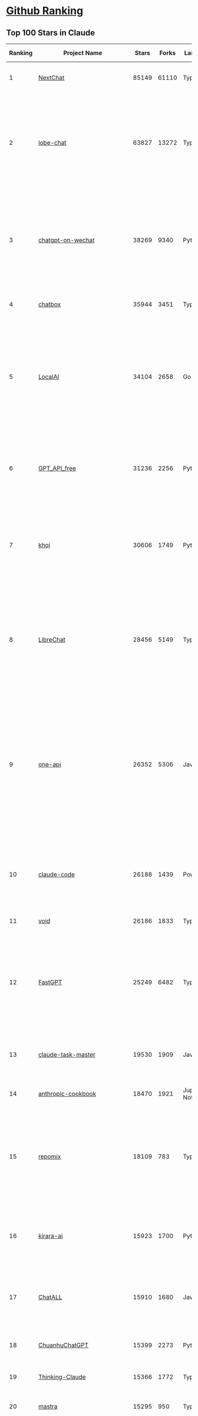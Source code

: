 [Github Ranking](../README.md)
==========

## Top 100 Stars in Claude

| Ranking | Project Name | Stars | Forks | Language | Open Issues | Description | Last Commit |
| ------- | ------------ | ----- | ----- | -------- | ----------- | ----------- | ----------- |
| 1 | [NextChat](https://github.com/ChatGPTNextWeb/NextChat) | 85149 | 61110 | TypeScript | 652 | ✨ Light and Fast AI Assistant. Support: Web \| iOS \| MacOS \| Android \|  Linux \| Windows | 2025-07-23T14:32:14Z |
| 2 | [lobe-chat](https://github.com/lobehub/lobe-chat) | 63827 | 13272 | TypeScript | 849 | 🤯 Lobe Chat - an open-source, modern design AI chat framework. Supports multiple AI providers (OpenAI / Claude 4 / Gemini / DeepSeek / Ollama / Qwen), Knowledge Base (file upload / RAG ), one click install MCP Marketplace and Artifacts / Thinking. One-click FREE deployment of your private AI Agent application. | 2025-07-27T00:37:54Z |
| 3 | [chatgpt-on-wechat](https://github.com/zhayujie/chatgpt-on-wechat) | 38269 | 9340 | Python | 300 | 基于大模型搭建的聊天机器人，同时支持 微信公众号、企业微信应用、飞书、钉钉 等接入，可选择ChatGPT/Claude/DeepSeek/文心一言/讯飞星火/通义千问/ Gemini/GLM-4/Kimi/LinkAI，能处理文本、语音和图片，访问操作系统和互联网，支持基于自有知识库进行定制企业智能客服。 | 2025-06-29T14:41:10Z |
| 4 | [chatbox](https://github.com/chatboxai/chatbox) | 35944 | 3451 | TypeScript | 786 | User-friendly Desktop Client App for AI Models/LLMs (GPT, Claude, Gemini, Ollama...) | 2025-07-23T06:16:25Z |
| 5 | [LocalAI](https://github.com/mudler/LocalAI) | 34104 | 2658 | Go | 422 | :robot: The free, Open Source alternative to OpenAI, Claude and others. Self-hosted and local-first. Drop-in replacement for OpenAI,  running on consumer-grade hardware. No GPU required. Runs gguf, transformers, diffusers and many more models architectures. Features: Generate Text, Audio, Video, Images, Voice Cloning, Distributed, P2P inference | 2025-07-26T21:31:04Z |
| 6 | [GPT_API_free](https://github.com/chatanywhere/GPT_API_free) | 31236 | 2256 | Python | 21 | Free ChatGPT&DeepSeek API Key，免费ChatGPT&DeepSeek API。免费接入DeepSeek API和GPT4 API，支持 gpt \| deepseek \| claude \| gemini \| grok 等排名靠前的常用大模型。 | 2025-07-18T15:32:32Z |
| 7 | [khoj](https://github.com/khoj-ai/khoj) | 30606 | 1749 | Python | 75 | Your AI second brain. Self-hostable. Get answers from the web or your docs. Build custom agents, schedule automations, do deep research. Turn any online or local LLM into your personal, autonomous AI (gpt, claude, gemini, llama, qwen, mistral). Get started - free. | 2025-07-26T17:59:10Z |
| 8 | [LibreChat](https://github.com/danny-avila/LibreChat) | 28456 | 5149 | TypeScript | 161 | Enhanced ChatGPT Clone: Features Agents, DeepSeek, Anthropic, AWS, OpenAI, Responses API, Azure, Groq, o1, GPT-4o, Mistral, OpenRouter, Vertex AI, Gemini, Artifacts, AI model switching, message search, Code Interpreter, langchain, DALL-E-3, OpenAPI Actions, Functions, Secure Multi-User Auth, Presets, open-source for self-hosting. Active project. | 2025-07-27T04:05:03Z |
| 9 | [one-api](https://github.com/songquanpeng/one-api) | 26352 | 5306 | JavaScript | 866 | LLM API 管理 & 分发系统，支持 OpenAI、Azure、Anthropic Claude、Google Gemini、DeepSeek、字节豆包、ChatGLM、文心一言、讯飞星火、通义千问、360 智脑、腾讯混元等主流模型，统一 API 适配，可用于 key 管理与二次分发。单可执行文件，提供 Docker 镜像，一键部署，开箱即用。LLM API management & key redistribution system, unifying multiple providers under a single API. Single binary, Docker-ready, with an English UI. | 2025-07-18T18:11:50Z |
| 10 | [claude-code](https://github.com/anthropics/claude-code) | 26188 | 1439 | PowerShell | 2504 | Claude Code is an agentic coding tool that lives in your terminal, understands your codebase, and helps you code faster by executing routine tasks, explaining complex code, and handling git workflows - all through natural language commands. | 2025-07-25T21:06:46Z |
| 11 | [void](https://github.com/voideditor/void) | 26186 | 1833 | TypeScript | 241 | None | 2025-07-22T08:53:37Z |
| 12 | [FastGPT](https://github.com/labring/FastGPT) | 25249 | 6482 | TypeScript | 582 | FastGPT is a knowledge-based platform built on the LLMs, offers a comprehensive suite of out-of-the-box capabilities such as data processing, RAG retrieval, and visual AI workflow orchestration, letting you easily develop and deploy complex question-answering systems without the need for extensive setup or configuration. | 2025-07-25T10:39:16Z |
| 13 | [claude-task-master](https://github.com/eyaltoledano/claude-task-master) | 19530 | 1909 | JavaScript | 107 | An AI-powered task-management system you can drop into Cursor, Lovable, Windsurf, Roo, and others. | 2025-07-26T13:26:45Z |
| 14 | [anthropic-cookbook](https://github.com/anthropics/anthropic-cookbook) | 18470 | 1921 | Jupyter Notebook | 37 | A collection of notebooks/recipes showcasing some fun and effective ways of using Claude. | 2025-06-24T18:37:57Z |
| 15 | [repomix](https://github.com/yamadashy/repomix) | 18109 | 783 | TypeScript | 95 | 📦 Repomix is a powerful tool that packs your entire repository into a single, AI-friendly file. Perfect for when you need to feed your codebase to Large Language Models (LLMs) or other AI tools like Claude, ChatGPT, DeepSeek, Perplexity, Gemini, Gemma, Llama, Grok, and more. | 2025-07-24T15:15:40Z |
| 16 | [kirara-ai](https://github.com/lss233/kirara-ai) | 15923 | 1700 | Python | 13 | 🤖 可 DIY 的 多模态 AI 聊天机器人 \| 🚀 快速接入 微信、 QQ、Telegram、等聊天平台 \| 🦈支持DeepSeek、Grok、Claude、Ollama、Gemini、OpenAI \| 工作流系统、网页搜索、AI画图、人设调教、虚拟女仆、语音对话 \|  | 2025-06-28T19:24:48Z |
| 17 | [ChatALL](https://github.com/ai-shifu/ChatALL) | 15910 | 1680 | JavaScript | 227 |  Concurrently chat with ChatGPT, Bing Chat, Bard, Alpaca, Vicuna, Claude, ChatGLM, MOSS, 讯飞星火, 文心一言 and more, discover the best answers | 2025-07-18T06:06:56Z |
| 18 | [ChuanhuChatGPT](https://github.com/GaiZhenbiao/ChuanhuChatGPT) | 15399 | 2273 | Python | 122 | GUI for ChatGPT API and many LLMs. Supports agents, file-based QA, GPT finetuning and query with web search. All with a neat UI. | 2025-03-13T09:36:38Z |
| 19 | [Thinking-Claude](https://github.com/richards199999/Thinking-Claude) | 15366 | 1772 | TypeScript | 0 | Let your Claude able to think | 2025-03-10T04:02:46Z |
| 20 | [mastra](https://github.com/mastra-ai/mastra) | 15295 | 950 | TypeScript | 194 | The TypeScript AI agent framework. ⚡ Assistants, RAG, observability. Supports any LLM: GPT-4, Claude, Gemini, Llama. | 2025-07-27T02:33:50Z |
| 21 | [LangBot](https://github.com/langbot-app/LangBot) | 12696 | 991 | Python | 103 | 🤩 Easy-to-use global IM bot platform designed for the LLM era / 简单易用的大模型即时通信机器人开发平台 ⚡️ Bots for QQ / QQ频道 / Discord / WeChat（微信）/ Telegram / 飞书 / 钉钉 / Slack 🧩 Integrated with ChatGPT、DeepSeek、Dify、n8n、Claude、Google Gemini、xAI、PPIO、Ollama、阿里云百炼、SiliconFlow、Qwen、Moonshot(Kimi K2)、SillyTraven、MCP、WeClone etc. LLM & Agent & RAG | 2025-07-26T14:23:37Z |
| 22 | [awesome-chatgpt-zh](https://github.com/EmbraceAGI/awesome-chatgpt-zh) | 11246 | 927 | Python | 0 | ChatGPT 中文指南🔥，ChatGPT 中文调教指南，指令指南，应用开发指南，精选资源清单，更好的使用 chatGPT 让你的生产力 up up up! 🚀 | 2024-11-05T10:24:21Z |
| 23 | [claude-engineer](https://github.com/Doriandarko/claude-engineer) | 11096 | 1167 | Python | 12 | Claude Engineer is an interactive command-line interface (CLI) that leverages the power of Anthropic's Claude-3.5-Sonnet model to assist with software development tasks.This framework enables Claude to generate and manage its own tools, continuously expanding its capabilities through conversation. Available both as a CLI and a modern web interface | 2024-12-12T22:08:15Z |
| 24 | [SuperClaude_Framework](https://github.com/SuperClaude-Org/SuperClaude_Framework) | 10965 | 972 | Python | 20 | A configuration framework that enhances Claude Code with specialized commands, cognitive personas, and development methodologies. | 2025-07-26T07:43:43Z |
| 25 | [claudia](https://github.com/getAsterisk/claudia) | 9886 | 786 | TypeScript | 132 | A powerful GUI app and Toolkit for Claude Code - Create custom agents, manage interactive Claude Code sessions, run secure background agents, and more. | 2025-07-22T15:47:14Z |
| 26 | [opencode](https://github.com/opencode-ai/opencode) | 9002 | 681 | Go | 113 | A powerful AI coding agent. Built for the terminal. | 2025-07-01T09:52:20Z |
| 27 | [new-api](https://github.com/QuantumNous/new-api) | 8973 | 1736 | Go | 262 | AI模型接口管理与分发系统，支持将多种大模型转为统一格式调用，支持OpenAI、Claude等格式，可供个人或者企业内部管理与分发渠道使用，本项目基于One API二次开发。🍥 The next-generation LLM gateway and AI asset management system supports multiple languages. | 2025-07-27T01:52:01Z |
| 28 | [coai](https://github.com/coaidev/coai) | 8484 | 1135 | TypeScript | 23 | 🚀 Next Generation AI One-Stop Internationalization Solution. 🚀 下一代 AI 一站式 B/C 端解决方案，支持 OpenAI，Midjourney，Claude，讯飞星火，Stable Diffusion，DALL·E，ChatGLM，通义千问，腾讯混元，360 智脑，百川 AI，火山方舟，新必应，Gemini，Moonshot 等模型，支持对话分享，自定义预设，云端同步，模型市场，支持弹性计费和订阅计划模式，支持图片解析，支持联网搜索，支持模型缓存，丰富美观的后台管理与仪表盘数据统计。 | 2025-07-05T08:57:15Z |
| 29 | [BlackFriday-GPTs-Prompts](https://github.com/friuns2/BlackFriday-GPTs-Prompts) | 8318 | 1236 | None | 106 | List of free GPTs that doesn't require plus subscription  | 2024-11-08T11:03:14Z |
| 30 | [CL4R1T4S](https://github.com/elder-plinius/CL4R1T4S) | 8225 | 1746 | None | 16 | AI SYSTEMS TRANSPARENCY FOR ALL! - LEAKED SYSTEM PROMPTS FOR CHATGPT, GEMINI, GROK, CLAUDE, PERPLEXITY, CURSOR, WINDSURF, DEVIN, REPLIT, AND MORE! | 2025-07-13T15:35:45Z |
| 31 | [system_prompts_leaks](https://github.com/asgeirtj/system_prompts_leaks) | 7939 | 1796 | JavaScript | 1 | Collection of extracted System Prompts from popular chatbots like ChatGPT, Claude & Gemini | 2025-07-25T12:53:13Z |
| 32 | [Noi](https://github.com/lencx/Noi) | 7784 | 593 | JavaScript | 164 | 🚀 Power Your World with AI - Explore, Extend, Empower. | 2025-05-01T02:21:25Z |
| 33 | [promptfoo](https://github.com/promptfoo/promptfoo) | 7721 | 621 | TypeScript | 179 | Test your prompts, agents, and RAGs. Red teaming, pentesting, and vulnerability scanning for LLMs. Compare performance of GPT, Claude, Gemini, Llama, and more. Simple declarative configs with command line and CI/CD integration. | 2025-07-26T20:57:19Z |
| 34 | [claude-code-router](https://github.com/musistudio/claude-code-router) | 7653 | 570 | TypeScript | 178 | Use Claude Code as the foundation for coding infrastructure, allowing you to decide how to interact with the model while enjoying updates from Anthropic. | 2025-07-26T15:03:47Z |
| 35 | [Upsonic](https://github.com/Upsonic/Upsonic) | 7613 | 716 | Python | 52 | The most reliable AI agent framework that supports MCP. | 2025-07-26T21:01:23Z |
| 36 | [aichat](https://github.com/sigoden/aichat) | 7496 | 491 | Rust | 1 | All-in-one LLM CLI tool featuring Shell Assistant, Chat-REPL, RAG, AI Tools & Agents, with access to OpenAI, Claude, Gemini, Ollama, Groq, and more. | 2025-07-20T23:23:46Z |
| 37 | [context-engineering-intro](https://github.com/coleam00/context-engineering-intro) | 7239 | 1457 | Python | 12 | Context engineering is the new vibe coding - it's the way to actually make AI coding assistants work. Claude Code is the best for this so that's what this repo is centered around, but you can apply this strategy with any AI coding assistant! | 2025-07-21T16:28:55Z |
| 38 | [analysis_claude_code](https://github.com/shareAI-lab/analysis_claude_code) | 7051 | 1666 | JavaScript | 0 | 本仓库包含对 Claude Code v1.0.33 进行逆向工程的完整研究和分析资料。包括对混淆源代码的深度技术分析、系统架构文档，以及重构 Claude      Code agent 系统的实现蓝图。主要发现包括实时 Steering 机制、多 Agent      架构、智能上下文管理和工具执行管道。该项目为理解现代 AI agent 系统设计和实现提供技术参考。 | 2025-07-19T13:16:33Z |
| 39 | [awesome-claude-code](https://github.com/hesreallyhim/awesome-claude-code) | 6890 | 345 | Python | 6 | A curated list of awesome commands, files, and workflows for Claude Code | 2025-07-26T17:19:26Z |
| 40 | [opencommit](https://github.com/di-sukharev/opencommit) | 6791 | 370 | JavaScript | 158 | top #1 and most feature rich GPT wrapper for git — generate commit messages with an LLM in 1 sec — works best with Claude or GPT, supports local models too | 2025-07-23T14:12:44Z |
| 41 | [fastapi_mcp](https://github.com/tadata-org/fastapi_mcp) | 6722 | 555 | Python | 64 | Expose your FastAPI endpoints as Model Context Protocol (MCP) tools, with Auth! | 2025-07-23T18:00:50Z |
| 42 | [deep-searcher](https://github.com/zilliztech/deep-searcher) | 6671 | 656 | Python | 38 | Open Source Deep Research Alternative to Reason and Search on Private Data. Written in Python. | 2025-07-10T12:40:41Z |
| 43 | [llamacoder](https://github.com/Nutlope/llamacoder) | 6328 | 1502 | TypeScript | 45 | Open source Claude Artifacts – built with Llama 3.1 405B | 2025-07-25T03:30:07Z |
| 44 | [code2prompt](https://github.com/mufeedvh/code2prompt) | 6110 | 339 | MDX | 13 | A CLI tool to convert your codebase into a single LLM prompt with source tree, prompt templating, and token counting. | 2025-07-21T21:36:07Z |
| 45 | [opencompass](https://github.com/open-compass/opencompass) | 5743 | 630 | Python | 323 | OpenCompass is an LLM evaluation platform, supporting a wide range of models (Llama3, Mistral, InternLM2,GPT-4,LLaMa2, Qwen,GLM, Claude, etc) over 100+ datasets. | 2025-07-22T14:13:11Z |
| 46 | [fragments](https://github.com/e2b-dev/fragments) | 5661 | 768 | TypeScript | 7 | Open-source Next.js template for building apps that are fully generated by AI. By E2B. | 2025-07-23T14:44:58Z |
| 47 | [kilocode](https://github.com/Kilo-Org/kilocode) | 5640 | 480 | TypeScript | 141 | Open Source AI coding assistant for planning, building, and fixing code. We're a superset of Roo, Cline, and our own features. Follow us: kilocode.ai/social | 2025-07-26T20:53:07Z |
| 48 | [deepclaude](https://github.com/getAsterisk/deepclaude) | 5284 | 435 | Rust | 48 | A high-performance LLM inference API and Chat UI that integrates DeepSeek R1's CoT reasoning traces with Anthropic Claude models. | 2025-05-21T11:58:16Z |
| 49 | [ccusage](https://github.com/ryoppippi/ccusage) | 5270 | 159 | TypeScript | 26 | A CLI tool for analyzing Claude Code usage from local JSONL files. | 2025-07-27T03:01:57Z |
| 50 | [zen-mcp-server](https://github.com/BeehiveInnovations/zen-mcp-server) | 5266 | 470 | Python | 52 | The power of Claude Code + [Gemini / OpenAI / Grok / OpenRouter / Ollama / Custom Model / All Of The Above] working as one. | 2025-06-30T09:51:14Z |
| 51 | [codecompanion.nvim](https://github.com/olimorris/codecompanion.nvim) | 4618 | 277 | Lua | 0 | ✨ AI-powered coding, seamlessly in Neovim | 2025-07-26T20:13:26Z |
| 52 | [chinese-llm-benchmark](https://github.com/jeinlee1991/chinese-llm-benchmark) | 4568 | 187 | None | 27 | ReLE中文大模型能力评测（持续更新）：目前已囊括257个大模型，覆盖chatgpt、gpt-4.1、o4-mini、谷歌gemini-2.5、Claude、智谱GLM-Z1、文心一言、qwen-max、百川、讯飞星火、商汤senseChat、minimax等商用模型， 以及DeepSeek-R1-0528、qwq-32b、deepseek-v3、qwen3、llama4、phi-4、glm4、gemma3、mistral、书生internLM2.5等开源大模型。不仅提供排行榜，也提供规模超200万的大模型缺陷库！方便广大社区研究分析、改进大模型。 | 2025-07-26T05:07:43Z |
| 53 | [claude-coder](https://github.com/kodu-ai/claude-coder) | 4485 | 176 | TypeScript | 29 | Kodu is an autonomous coding agent that lives in your IDE. It is a VSCode extension that can help you build your dream project step by step by leveraging the latest technologies in automated coding agents  | 2025-04-30T10:21:02Z |
| 54 | [mcp-playwright](https://github.com/executeautomation/mcp-playwright) | 4433 | 366 | TypeScript | 28 | Playwright Model Context Protocol Server - Tool to automate Browsers and APIs in Claude Desktop, Cline, Cursor IDE and More 🔌 | 2025-06-20T21:28:21Z |
| 55 | [free-llm-api-resources](https://github.com/cheahjs/free-llm-api-resources) | 4331 | 380 | Python | 5 | A list of free LLM inference resources accessible via API. | 2025-07-26T02:23:39Z |
| 56 | [GodMode](https://github.com/smol-ai/GodMode) | 4300 | 348 | TypeScript | 50 | AI Chat Browser: Fast, Full webapp access to ChatGPT / Claude / Bard / Bing / Llama2! I use this 20 times a day. | 2024-07-29T00:31:03Z |
| 57 | [maestro](https://github.com/Doriandarko/maestro) | 4256 | 657 | Python | 32 | A framework for Claude Opus to intelligently orchestrate subagents. | 2024-07-01T06:49:15Z |
| 58 | [n8n-mcp](https://github.com/czlonkowski/n8n-mcp) | 4228 | 797 | TypeScript | 29 | A MCP for Claude Desktop / Claude Code / Windsurf / Cursor to build n8n workflows for you  | 2025-07-23T17:20:04Z |
| 59 | [bot-on-anything](https://github.com/zhayujie/bot-on-anything) | 4100 | 926 | Python | 263 | A large model-based chatbot builder that can quickly integrate AI models (including ChatGPT, Claude, Gemini) into various software applications (such as Telegram, Gmail, Slack, and websites). | 2025-01-03T14:13:51Z |
| 60 | [mcp-chrome](https://github.com/hangwin/mcp-chrome) | 4077 | 315 | TypeScript | 44 | Chrome MCP Server is a Chrome extension-based Model Context Protocol (MCP) server that exposes your Chrome browser functionality to AI assistants like Claude, enabling complex browser automation, content analysis, and semantic search. | 2025-07-22T15:47:25Z |
| 61 | [DesktopCommanderMCP](https://github.com/wonderwhy-er/DesktopCommanderMCP) | 4020 | 445 | JavaScript | 49 | This is MCP server for Claude that gives it terminal control, file system search and diff file editing capabilities | 2025-07-23T19:56:19Z |
| 62 | [forge](https://github.com/antinomyhq/forge) | 3941 | 1205 | Rust | 61 | AI enabled pair programmer for Claude, GPT, O Series, Grok, Deepseek, Gemini and 300+ models | 2025-07-27T01:06:04Z |
| 63 | [firecrawl-mcp-server](https://github.com/mendableai/firecrawl-mcp-server) | 3939 | 383 | JavaScript | 31 | 🔥 Official Firecrawl MCP Server - Adds powerful web scraping to Cursor, Claude and any other LLM clients. | 2025-07-24T15:32:50Z |
| 64 | [obsidian-smart-connections](https://github.com/brianpetro/obsidian-smart-connections) | 3932 | 230 | JavaScript | 383 | Chat with your notes & see links to related content with AI embeddings. Use local models or 100+ via APIs like Claude, Gemini, ChatGPT & Llama 3 | 2025-07-25T20:16:43Z |
| 65 | [casibase](https://github.com/casibase/casibase) | 3886 | 456 | Go | 42 | ⚡️AI Cloud OS: Open-source enterprise-level AI knowledge base and MCP (model-context-protocol)/A2A (agent-to-agent) management platform with admin UI, user management and Single-Sign-On⚡️, supports ChatGPT, Claude, Llama, Ollama, HuggingFace, etc., chat bot demo: https://ai.casibase.com, admin UI demo: https://ai-admin.casibase.com | 2025-07-26T17:37:01Z |
| 66 | [deepchat](https://github.com/ThinkInAIXYZ/deepchat) | 3730 | 473 | TypeScript | 61 | 🐬DeepChat - A smart assistant that connects powerful AI to your personal world | 2025-07-26T14:01:50Z |
| 67 | [every-chatgpt-gui](https://github.com/billmei/every-chatgpt-gui) | 3669 | 256 | None | 4 | Every front-end GUI client for ChatGPT, Claude, and other LLMs | 2025-07-01T01:16:17Z |
| 68 | [claude-squad](https://github.com/smtg-ai/claude-squad) | 3644 | 239 | Go | 42 | Manage multiple AI terminal agents like Claude Code, Aider, Codex, OpenCode, and Amp. | 2025-07-23T18:16:44Z |
| 69 | [git-mcp](https://github.com/idosal/git-mcp) | 3567 | 250 | TypeScript | 27 | Put an end to code hallucinations! GitMCP is a free, open-source, remote MCP server for any GitHub project | 2025-07-23T14:40:34Z |
| 70 | [Awesome-MCP-ZH](https://github.com/yzfly/Awesome-MCP-ZH) | 3463 | 204 | None | 0 | MCP 资源精选， MCP指南，Claude MCP，MCP Servers, MCP Clients | 2025-06-29T13:28:11Z |
| 71 | [claude-flow](https://github.com/ruvnet/claude-flow) | 3453 | 479 | TypeScript | 84 | Claude-Flow v2.0.0 Alpha represents a revolutionary leap in AI-powered development orchestration. Built from the ground up with enterprise-grade architecture, advanced swarm intelligence, and seamless Claude Code integration. | 2025-07-25T22:12:02Z |
| 72 | [Claude-Code-Usage-Monitor](https://github.com/Maciek-roboblog/Claude-Code-Usage-Monitor) | 3421 | 158 | Python | 28 | Real-time Claude Code usage monitor with predictions and warnings | 2025-07-26T08:28:29Z |
| 73 | [mcp](https://github.com/BrowserMCP/mcp) | 3330 | 222 | TypeScript | 59 | Browser MCP is a Model Context Provider (MCP) server that allows AI applications to control your browser | 2025-04-24T21:49:44Z |
| 74 | [agent-rules](https://github.com/steipete/agent-rules) | 3302 | 251 | Shell | 6 | Rules and Knowledge to work better with agents such as Claude Code or Cursor | 2025-06-25T10:15:57Z |
| 75 | [AChat](https://github.com/AprilNEA/AChat) | 3269 | 1211 | TypeScript | 22 | 🌊 AChat - An open-source/self-hosted/local-first AI platform, designed for enterprises and teams, perfectly combining powerful local processing capabilities with seamless remote synchronization. | 2025-07-17T09:09:21Z |
| 76 | [awesome-ai-system-prompts](https://github.com/dontriskit/awesome-ai-system-prompts) | 3257 | 543 | TypeScript | 2 | 🧠 Curated collection of system prompts for top AI tools. Perfect for AI agent builders and prompt engineers. Incuding: ChatGPT, Claude, Perplexity, Manus, Claude-Code, Loveable, v0, Grok, same new, windsurf, notion, and MetaAI.  | 2025-07-26T23:24:31Z |
| 77 | [Awesome-ChatGPT-prompts-ZH_CN](https://github.com/L1Xu4n/Awesome-ChatGPT-prompts-ZH_CN) | 3079 | 167 | None | 12 | 如何将ChatGPT调教成一只猫娘 | 2023-07-18T15:57:44Z |
| 78 | [awesome-claude-prompts](https://github.com/langgptai/awesome-claude-prompts) | 3003 | 302 | None | 0 | This repo includes Claude prompt curation to use Claude better. | 2025-03-01T00:29:09Z |
| 79 | [VLMEvalKit](https://github.com/open-compass/VLMEvalKit) | 2794 | 455 | Python | 138 | Open-source evaluation toolkit of large multi-modality models (LMMs), support 220+ LMMs, 80+ benchmarks | 2025-07-23T08:06:29Z |
| 80 | [DeepClaude](https://github.com/ErlichLiu/DeepClaude) | 2712 | 505 | Python | 22 | Unleash Next-Level AI! 🚀  💻 Code Generation: DeepSeek r1 + Claude 3.7 Sonnet - Unparalleled Performance! 📝 Content Creation: DeepSeek r1 + Gemini 2.5 Pro - Superior Quality! 🔌 OpenAI-Compatible. 🌊 Streaming & Non-Streaming Support.  ✨ Experience the Future of AI – Today! Click to Try Now! ✨ | 2025-07-16T09:08:40Z |
| 81 | [aide](https://github.com/nicepkg/aide) | 2636 | 193 | TypeScript | 34 | Conquer Any Code in VSCode: One-Click Comments, Conversions, UI-to-Code, and AI Batch Processing of Files! 在 VSCode 中征服任何代码：一键注释、转换、UI 图生成代码、AI 批量处理文件！💪 | 2025-05-06T02:52:46Z |
| 82 | [ruby_llm](https://github.com/crmne/ruby_llm) | 2608 | 191 | Ruby | 35 | Stop juggling AI SDKs! RubyLLM offers one delightful Ruby interface for OpenAI, Anthropic, Gemini, Bedrock, OpenRouter, DeepSeek, Ollama & compatible APIs. Chat, Vision, Audio, PDF, Images, Embeddings, Tools, Streaming & Rails integration. | 2025-07-24T14:30:41Z |
| 83 | [unity-mcp](https://github.com/justinpbarnett/unity-mcp) | 2602 | 360 | C# | 45 | A Unity MCP server that allows MCP clients like Claude Desktop or Cursor to perform Unity Editor actions. | 2025-07-25T06:46:33Z |
| 84 | [poe-api](https://github.com/ading2210/poe-api) | 2509 | 316 | Python | 39 | [UNMAINTAINED] A reverse engineered Python API wrapper for Quora's Poe, which provides free access to ChatGPT, GPT-4, and Claude. | 2023-09-18T04:56:52Z |
| 85 | [claudecodeui](https://github.com/siteboon/claudecodeui) | 2399 | 290 | JavaScript | 32 | Use Claude Code on mobile and web with Claude Code UI. Claude Code UI free open source webui/GUI that helps you manage your Claude Code session and projects remotely | 2025-07-23T13:39:26Z |
| 86 | [griptape](https://github.com/griptape-ai/griptape) | 2353 | 195 | Python | 65 | Modular Python framework for AI agents and workflows with chain-of-thought reasoning, tools, and memory.  | 2025-07-25T21:03:53Z |
| 87 | [gpt-load](https://github.com/tbphp/gpt-load) | 2284 | 106 | Go | 0 | 智能密钥轮询的多渠道 AI 代理。 Multi-channel AI proxy with intelligent key rotation. | 2025-07-26T15:06:47Z |
| 88 | [elia](https://github.com/darrenburns/elia) | 2234 | 136 | Python | 13 | A snappy, keyboard-centric terminal user interface for interacting with large language models. Chat with ChatGPT, Claude, Llama 3, Phi 3, Mistral, Gemma and more. | 2024-10-10T19:12:52Z |
| 89 | [claude-code-action](https://github.com/anthropics/claude-code-action) | 2162 | 967 | TypeScript | 90 | None | 2025-07-27T00:30:46Z |
| 90 | [papersgpt-for-zotero](https://github.com/papersgpt/papersgpt-for-zotero) | 1797 | 56 | JavaScript | 43 | Chat Multiple PDFs in Zotero AI with Gemini, Grok 4, DeepSeek, GPT, ChatGPT, Claude, OpenRouter, Gemma 3, Qwen 3 | 2025-07-10T17:02:38Z |
| 91 | [DevDocs](https://github.com/cyberagiinc/DevDocs) | 1787 | 164 | TypeScript | 9 | Completely free, private, UI based Tech Documentation MCP server. Designed for coders and software developers in mind. Easily integrate into Cursor, Windsurf, Cline, Roo Code, Claude Desktop App  | 2025-06-12T12:30:58Z |
| 92 | [dialoqbase](https://github.com/n4ze3m/dialoqbase) | 1770 | 280 | TypeScript | 40 | Create chatbots with ease | 2024-10-15T14:24:20Z |
| 93 | [tokencost](https://github.com/AgentOps-AI/tokencost) | 1751 | 87 | Python | 11 | Easy token price estimates for 400+ LLMs. TokenOps. | 2025-07-26T01:20:09Z |
| 94 | [ax](https://github.com/ax-llm/ax) | 1703 | 120 | TypeScript | 8 | The pretty much "official" DSPy framework for Typescript | 2025-07-26T01:38:48Z |
| 95 | [prism](https://github.com/prism-php/prism) | 1698 | 153 | PHP | 17 | A unified interface for working with LLMs in Laravel | 2025-07-26T17:40:29Z |
| 96 | [GalTransl](https://github.com/GalTransl/GalTransl) | 1654 | 112 | Python | 25 | 支持GPT-4/Claude/Deepseek/Sakura等大语言模型的Galgame自动化翻译解决方案  Automated translation solution for visual novels supporting GPT-4/Claude/Deepseek/Sakura | 2025-07-24T09:03:40Z |
| 97 | [claude-code-proxy](https://github.com/1rgs/claude-code-proxy) | 1611 | 234 | Python | 23 | Run Claude Code on OpenAI models | 2025-04-14T18:03:57Z |
| 98 | [Thinking_in_Java_MindMapping](https://github.com/LjyYano/Thinking_in_Java_MindMapping) | 1611 | 462 | None | 0 | 编程笔记、观影指南、读书笔记、生活感悟、Switch 游戏 | 2025-05-23T10:35:23Z |
| 99 | [llm-ui](https://github.com/richardgill/llm-ui) | 1538 | 76 | TypeScript | 10 | The React library for LLMs | 2025-07-02T12:52:26Z |
| 100 | [codemcp](https://github.com/ezyang/codemcp) | 1502 | 122 | Python | 38 | Coding assistant MCP for Claude Desktop | 2025-06-04T01:38:34Z |

